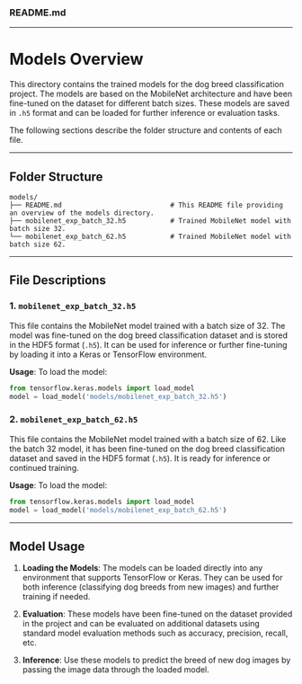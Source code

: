 ### README.md

---

# Models Overview

This directory contains the trained models for the dog breed classification project. The models are based on the MobileNet architecture and have been fine-tuned on the dataset for different batch sizes. These models are saved in `.h5` format and can be loaded for further inference or evaluation tasks.

The following sections describe the folder structure and contents of each file.

---

## Folder Structure

```
models/
├── README.md                           # This README file providing an overview of the models directory.
├── mobilenet_exp_batch_32.h5           # Trained MobileNet model with batch size 32.
└── mobilenet_exp_batch_62.h5           # Trained MobileNet model with batch size 62.
```

---

## File Descriptions

### 1. `mobilenet_exp_batch_32.h5`
This file contains the MobileNet model trained with a batch size of 32. The model was fine-tuned on the dog breed classification dataset and is stored in the HDF5 format (`.h5`). It can be used for inference or further fine-tuning by loading it into a Keras or TensorFlow environment.

**Usage**: 
To load the model:
```python
from tensorflow.keras.models import load_model
model = load_model('models/mobilenet_exp_batch_32.h5')
```

### 2. `mobilenet_exp_batch_62.h5`
This file contains the MobileNet model trained with a batch size of 62. Like the batch 32 model, it has been fine-tuned on the dog breed classification dataset and saved in the HDF5 format (`.h5`). It is ready for inference or continued training.

**Usage**: 
To load the model:
```python
from tensorflow.keras.models import load_model
model = load_model('models/mobilenet_exp_batch_62.h5')
```

---

## Model Usage

1. **Loading the Models**: The models can be loaded directly into any environment that supports TensorFlow or Keras. They can be used for both inference (classifying dog breeds from new images) and further training if needed.
   
2. **Evaluation**: These models have been fine-tuned on the dataset provided in the project and can be evaluated on additional datasets using standard model evaluation methods such as accuracy, precision, recall, etc.

3. **Inference**: Use these models to predict the breed of new dog images by passing the image data through the loaded model.